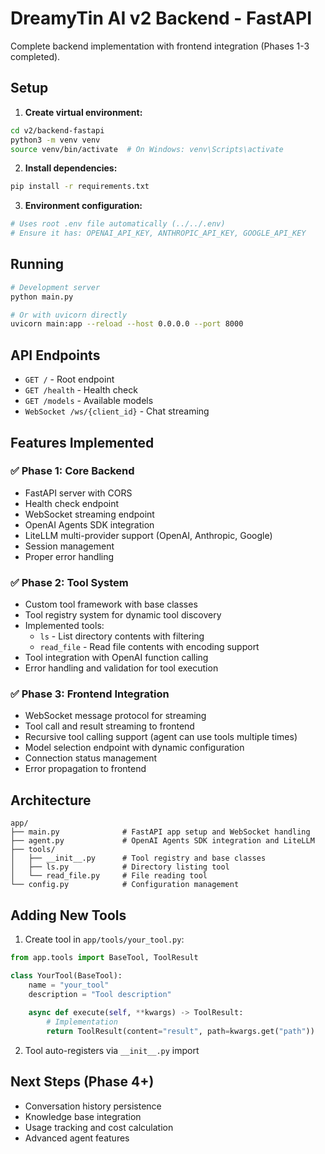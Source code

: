 # DreamyTin AI v2 Backend - FastAPI

Complete backend implementation with frontend integration (Phases 1-3 completed).

## Setup

1. **Create virtual environment:**
```bash
cd v2/backend-fastapi
python3 -m venv venv
source venv/bin/activate  # On Windows: venv\Scripts\activate
```

2. **Install dependencies:**
```bash
pip install -r requirements.txt
```

3. **Environment configuration:**
```bash
# Uses root .env file automatically (../../.env)
# Ensure it has: OPENAI_API_KEY, ANTHROPIC_API_KEY, GOOGLE_API_KEY
```

## Running

```bash
# Development server
python main.py

# Or with uvicorn directly
uvicorn main:app --reload --host 0.0.0.0 --port 8000
```

## API Endpoints

- `GET /` - Root endpoint
- `GET /health` - Health check
- `GET /models` - Available models
- `WebSocket /ws/{client_id}` - Chat streaming

## Features Implemented

### ✅ Phase 1: Core Backend
- FastAPI server with CORS
- Health check endpoint  
- WebSocket streaming endpoint
- OpenAI Agents SDK integration
- LiteLLM multi-provider support (OpenAI, Anthropic, Google)
- Session management
- Proper error handling

### ✅ Phase 2: Tool System
- Custom tool framework with base classes
- Tool registry system for dynamic tool discovery
- Implemented tools:
  - `ls` - List directory contents with filtering
  - `read_file` - Read file contents with encoding support
- Tool integration with OpenAI function calling
- Error handling and validation for tool execution

### ✅ Phase 3: Frontend Integration
- WebSocket message protocol for streaming
- Tool call and result streaming to frontend
- Recursive tool calling support (agent can use tools multiple times)
- Model selection endpoint with dynamic configuration
- Connection status management
- Error propagation to frontend

## Architecture

```
app/
├── main.py              # FastAPI app setup and WebSocket handling
├── agent.py             # OpenAI Agents SDK integration and LiteLLM
├── tools/
│   ├── __init__.py      # Tool registry and base classes
│   ├── ls.py            # Directory listing tool
│   └── read_file.py     # File reading tool
└── config.py            # Configuration management
```

## Adding New Tools

1. Create tool in `app/tools/your_tool.py`:
```python
from app.tools import BaseTool, ToolResult

class YourTool(BaseTool):
    name = "your_tool"
    description = "Tool description"
    
    async def execute(self, **kwargs) -> ToolResult:
        # Implementation
        return ToolResult(content="result", path=kwargs.get("path"))
```

2. Tool auto-registers via `__init__.py` import

## Next Steps (Phase 4+)

- Conversation history persistence
- Knowledge base integration  
- Usage tracking and cost calculation
- Advanced agent features